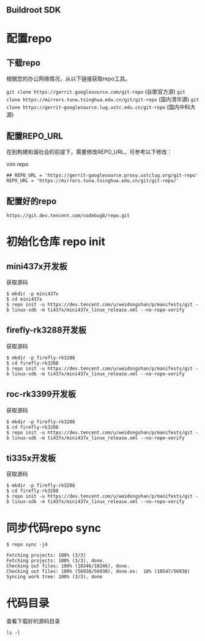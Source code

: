 Buildroot SDK
------

# 配置repo
## 下载repo
根据您的办公网络情况，从以下链接获取repo工具。

`git clone https://gerrit.googlesource.com/git-repo` (谷歌官方源)
`git clone https://mirrors.tuna.tsinghua.edu.cn/git/git-repo` (国内清华源)
`git clone https://gerrit-googlesource.lug.ustc.edu.cn/git-repo` (国内中科大源)

## 配置REPO_URL
在到构建和谐社会的前提下，需要修改REPO_URL，可参考以下修改：

  vim repo

```
## REPO_URL = 'https://gerrit-googlesource.proxy.ustclug.org/git-repo'
REPO_URL = 'https://mirrors.tuna.tsinghua.edu.cn/git/git-repo/'
```

## 配置好的repo
```
https://git.dev.tencent.com/codebug8/repo.git
```
# 初始化仓库 repo init
## mini437x开发板
获取源码
```
$ mkdir -p mini437x
$ cd mini437x
$ repo init -u https://dev.tencent.com/u/weidongshan/p/manifests/git -b linux-sdk -m ti437x/mini437x_linux_release.xml --no-repo-verify
```
## firefly-rk3288开发板
获取源码
```
$ mkdir -p firefly-rk3288
$ cd firefly-rk3288
$ repo init -u https://dev.tencent.com/u/weidongshan/p/manifests/git -b linux-sdk -m ti437x/mini437x_linux_release.xml --no-repo-verify
```
## roc-rk3399开发板
获取源码
```
$ mkdir -p firefly-rk3288
$ cd firefly-rk3288
$ repo init -u https://dev.tencent.com/u/weidongshan/p/manifests/git -b linux-sdk -m ti437x/mini437x_linux_release.xml --no-repo-verify
```
## ti335x开发板
获取源码
```
$ mkdir -p firefly-rk3288
$ cd firefly-rk3288
$ repo init -u https://dev.tencent.com/u/weidongshan/p/manifests/git -b linux-sdk -m ti437x/mini437x_linux_release.xml --no-repo-verify
```

# 同步代码repo sync

```
$ repo sync -j4

```
```
Fetching projects: 100% (3/3)
Fetching projects: 100% (3/3), done.
Checking out files: 100% (10246/10246), done.
Checking out files: 100% (56938/56938), done.es:  18% (10547/56938)
Syncing work tree: 100% (3/3), done
```
# 代码目录
查看下载好的源码目录
```
ls -l
```

